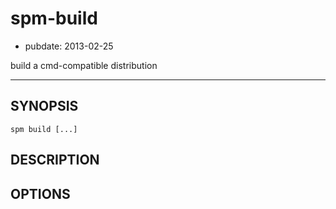 # spm-build

- pubdate: 2013-02-25

build a cmd-compatible distribution

-----------

## SYNOPSIS

```
spm build [...]
```


## DESCRIPTION


## OPTIONS
